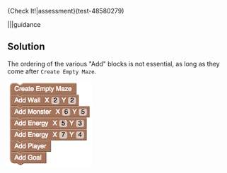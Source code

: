 
{Check It!|assessment}(test-48580279)

|||guidance
## Solution

The ordering of the various "Add" blocks is not essential, as long as they come after `Create Empty Maze`.

![](.guides/img/challenge-11.png)
